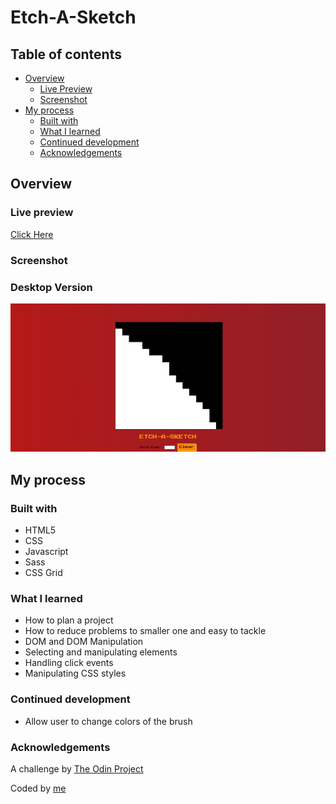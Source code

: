 # Etch-A-Sketch

## Table of contents

- [Overview](#overview)
  - [Live Preview](#Live-preview)
  - [Screenshot](#screenshot)
- [My process](#my-process)
  - [Built with](#built-with)
  - [What I learned](#what-i-learned)
  - [Continued development](#continued-development)
  - [Acknowledgements](#acknowledgements)

## Overview

### Live preview

[Click Here](https://bhornbhaya.github.io/odin-etch-a-sketch/)

### Screenshot

### Desktop Version

![Screenshot](img/screenshot.png)

## My process

### Built with

- HTML5
- CSS
- Javascript
- Sass
- CSS Grid

### What I learned

- How to plan a project
- How to reduce problems to smaller one and easy to tackle
- DOM and DOM Manipulation
- Selecting and manipulating elements
- Handling click events
- Manipulating CSS styles

### Continued development

- Allow user to change colors of the brush

### Acknowledgements

A challenge by [The Odin Project](https://www.theodinproject.com)

Coded by [me](https://www.linkedin.com/in/bhornbhaya/)
